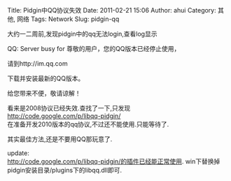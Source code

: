Title: Pidgin中QQ协议失效
Date: 2011-02-21 15:06
Author: ahui
Category: 其他, 网络
Tags: Network
Slug: pidgin-qq

大约一二周前,发现pidgin中的qq无法login,查看log显示

QQ: Server busy for 尊敬的用户，您的QQ版本已经停止使用，

请到http://im.qq.com

下载并安装最新的QQ版本。

给您带来不便，敬请谅解！

看来是2008协议已经失效.查找了一下,只发现  
http://code.google.com/p/libqq-pidgin/  
在准备开发2010版本的qq协议,不过还不能使用.只能等待了.

其实最佳方法,还是不要用QQ那玩意了.

update:  
http://code.google.com/p/libqq-pidgin/的插件已经能正常使用.
win下替换掉pidgin安装目录/plugins下的libqq.dll即可.
